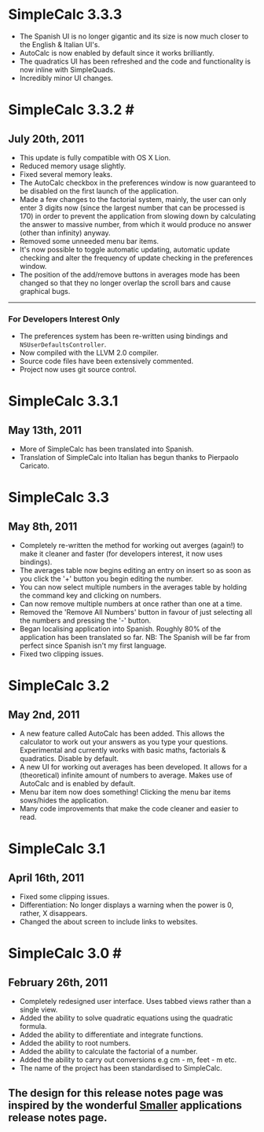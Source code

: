 # SimpleCalc 3.3.3 #

- The Spanish UI is no longer gigantic and its size is now much closer to the English & Italian UI's. 
- AutoCalc is now enabled by default since it works brilliantly.
- The quadratics UI has been refreshed and the code and functionality is now inline with SimpleQuads.
- Incredibly minor UI changes.

# SimpleCalc 3.3.2 #
## July 20th, 2011 ##

- This update is fully compatible with OS X Lion.
- Reduced memory usage slightly.
- Fixed several memory leaks.
- The AutoCalc checkbox in the preferences window is now guaranteed to be disabled on the first launch of the application.
- Made a few changes to the factorial system, mainly, the user can only enter 3 digits now (since the largest number that can be processed is 170) in order to prevent the application from slowing down by calculating the answer to massive number, from which it would produce no answer (other than infinity) anyway. 
- Removed some unneeded menu bar items.
- It's now possible to toggle automatic updating, automatic update checking and alter the frequency of update checking in the preferences window. 
- The position of the add/remove buttons in averages mode has been changed so that they no longer overlap the scroll bars and cause graphical bugs. 

---

### For Developers Interest Only ###

- The preferences system has been re-written using bindings and `NSUserDefaultsController`.
- Now compiled with the LLVM 2.0 compiler.
- Source code files have been extensively commented.
- Project now uses git source control.

# SimpleCalc 3.3.1 #
## May 13th, 2011 ##

- More of SimpleCalc has been translated into Spanish.
- Translation of SimpleCalc into Italian has begun thanks to Pierpaolo Caricato. 

# SimpleCalc 3.3 #
## May 8th, 2011 ##

- Completely re-written the method for working out averges (again!) to make it cleaner and faster (for developers interest, it now uses bindings).
- The averages table now begins editing an entry on insert so as soon as you click the '+' button you begin editing the number.
- You can now select multiple numbers in the averages table by holding the command key and clicking on numbers.
- Can now remove multiple numbers at once rather than one at a time.
- Removed the 'Remove All Numbers' button in favour of just selecting all the numbers and pressing the '-' button.
- Began localising application into Spanish. Roughly 80% of the application has been translated so far. NB: The Spanish will be far from perfect since Spanish isn't my first language.
- Fixed two clipping issues. 

# SimpleCalc 3.2 #
## May 2nd, 2011 ##

- A new feature called AutoCalc has been added. This allows the calculator to work out your answers as you type your questions. Experimental and currently works with basic maths, factorials & quadratics. Disable by default.
- A new UI for working out averages has been developed. It allows for a (theoretical) infinite amount of numbers to average. Makes use of AutoCalc and is enabled by default.
- Menu bar item now does something! Clicking the menu bar items sows/hides the application.
- Many code improvements that make the code cleaner and easier to read. 

# SimpleCalc 3.1 #
## April 16th, 2011 ##

- Fixed some clipping issues.
- Differentiation: No longer displays a warning when the power is 0, rather, X disappears. 
- Changed the about screen to include links to websites.

# SimpleCalc 3.0 #
## February 26th, 2011 ##

- Completely redesigned user interface. Uses tabbed views rather than a single view.
- Added the ability to solve quadratic equations using the quadratic formula. 
- Added the ability to differentiate and integrate functions.
- Added the ability to root numbers.
- Added the ability to calculate the factorial of a number.
- Added the ability to carry out conversions e.g cm - m, feet - m etc.
- The name of the project has been standardised to SimpleCalc.

## The design for this release notes page was inspired by the wonderful [Smaller](http://smallerapp.com) applications release notes page. 